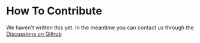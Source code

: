 # How To Contribute

We haven't written this yet. In the meantime you can contact us through the [Discussions on Github](https://github.com/jaredcosulich/x-collective/discussions)
